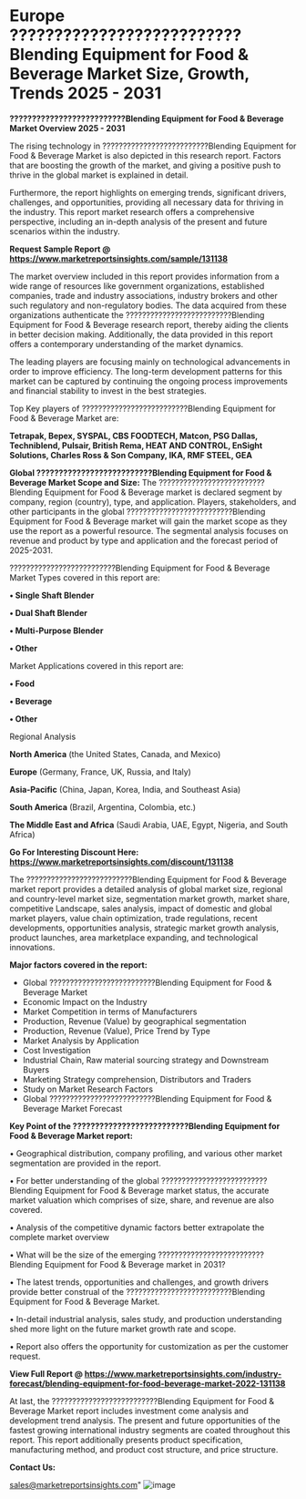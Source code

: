 # Europe ??????????????????????????Blending Equipment for Food & Beverage Market Size, Growth, Trends 2025 - 2031

<Strong> ??????????????????????????Blending Equipment for Food & Beverage Market Overview 2025 - 2031</strong>

The rising technology in ??????????????????????????Blending Equipment for Food & Beverage Market is also depicted in this research report. Factors that are boosting the growth of the market, and giving a positive push to thrive in the global market is explained in detail.

Furthermore, the report highlights on emerging trends, significant drivers, challenges, and opportunities, providing all necessary data for thriving in the industry. This report market research offers a comprehensive perspective, including an in-depth analysis of the present and future scenarios within the industry.

<strong>Request Sample Report @ <a href=https://www.marketreportsinsights.com/sample/131138>https://www.marketreportsinsights.com/sample/131138</a></strong>

The market overview included in this report provides information from a wide range of resources like government organizations, established companies, trade and industry associations, industry brokers and other such regulatory and non-regulatory bodies. The data acquired from these organizations authenticate the ??????????????????????????Blending Equipment for Food & Beverage research report, thereby aiding the clients in better decision making. Additionally, the data provided in this report offers a contemporary understanding of the market dynamics.

The leading players are focusing mainly on technological advancements in order to improve efficiency. The long-term development patterns for this market can be captured by continuing the ongoing process improvements and financial stability to invest in the best strategies.

Top Key players of ??????????????????????????Blending Equipment for Food & Beverage Market are:

<strong>Tetrapak, Bepex, SYSPAL, CBS FOODTECH, Matcon, PSG Dallas, Techniblend, Pulsair, British Rema, HEAT AND CONTROL, EnSight Solutions, Charles Ross & Son Company, IKA, RMF STEEL, GEA</strong>

<strong><b>Global ??????????????????????????Blending Equipment for Food & Beverage Market Scope and Size:</b></strong>
The ??????????????????????????Blending Equipment for Food & Beverage market is declared segment by company, region (country), type, and application. Players, stakeholders, and other participants in the global ??????????????????????????Blending Equipment for Food & Beverage market will gain the market scope as they use the report as a powerful resource. The segmental analysis focuses on revenue and product by type and application and the forecast period of 2025-2031.

??????????????????????????Blending Equipment for Food & Beverage Market Types covered in this report are:

<strong>• Single Shaft Blender

• Dual Shaft Blender

• Multi-Purpose Blender

• Other</strong>

Market Applications covered in this report are:

<strong>• Food

• Beverage

• Other</strong> 

Regional Analysis

<strong>North America</strong> (the United States, Canada, and Mexico)

<strong>Europe</strong> (Germany, France, UK, Russia, and Italy)

<strong>Asia-Pacific</strong> (China, Japan, Korea, India, and Southeast Asia)

<strong>South America</strong> (Brazil, Argentina, Colombia, etc.)

<strong>The Middle East and Africa</strong> (Saudi Arabia, UAE, Egypt, Nigeria, and South Africa)

<strong>Go For Interesting Discount Here: <a href=https://www.marketreportsinsights.com/discount/131138>https://www.marketreportsinsights.com/discount/131138</a></strong>

The ??????????????????????????Blending Equipment for Food & Beverage market report provides a detailed analysis of global market size, regional and country-level market size, segmentation market growth, market share, competitive Landscape, sales analysis, impact of domestic and global market players, value chain optimization, trade regulations, recent developments, opportunities analysis, strategic market growth analysis, product launches, area marketplace expanding, and technological innovations.

<strong><b>Major factors covered in the report:</b></strong>
<ul>
  <li>Global ??????????????????????????Blending Equipment for Food & Beverage Market </li>
  <li>Economic Impact on the Industry</li>
  <li>Market Competition in terms of Manufacturers</li>
  <li>Production, Revenue (Value) by geographical segmentation</li>
  <li>Production, Revenue (Value), Price Trend by Type</li>
  <li>Market Analysis by Application</li>
  <li>Cost Investigation</li>
  <li>Industrial Chain, Raw material sourcing strategy and Downstream Buyers</li>
  <li>Marketing Strategy comprehension, Distributors and Traders</li>
  <li>Study on Market Research Factors</li>
  <li>Global ??????????????????????????Blending Equipment for Food & Beverage Market Forecast</li>
</ul>

<strong><b>Key Point of the ??????????????????????????Blending Equipment for Food & Beverage Market report:</b></strong>

• Geographical distribution, company profiling, and various other market segmentation are provided in the report.

• For better understanding of the global ??????????????????????????Blending Equipment for Food & Beverage market status, the accurate market valuation which comprises of size, share, and revenue are also covered.

• Analysis of the competitive dynamic factors better extrapolate the complete market overview

• What will be the size of the emerging ??????????????????????????Blending Equipment for Food & Beverage market in 2031?

• The latest trends, opportunities and challenges, and growth drivers provide better construal of the ??????????????????????????Blending Equipment for Food & Beverage Market.

• In-detail industrial analysis, sales study, and production understanding shed more light on the future market growth rate and scope.

• Report also offers the opportunity for customization as per the customer request.

<strong><b>View Full Report @ <a href=https://www.marketreportsinsights.com/industry-forecast/blending-equipment-for-food-beverage-market-2022-131138>https://www.marketreportsinsights.com/industry-forecast/blending-equipment-for-food-beverage-market-2022-131138</a></b></strong>


At last, the ??????????????????????????Blending Equipment for Food & Beverage Market report includes investment come analysis and development trend analysis. The present and future opportunities of the fastest growing international industry segments are coated throughout this report. This report additionally presents product specification, manufacturing method, and product cost structure, and price structure.

<strong>Contact Us:</strong>

sales@marketreportsinsights.com"
![image](https://github.com/user-attachments/assets/74e597b6-0172-4ca6-b129-bf94722f0ca2)
